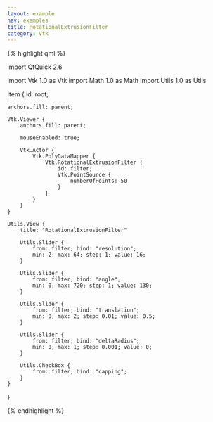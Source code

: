 ```yaml
---
layout: example
nav: examples
title: RotationalExtrusionFilter
category: Vtk
---
```

{% highlight qml %}

import QtQuick 2.6

import Vtk 1.0 as Vtk
import Math 1.0 as Math
import Utils 1.0 as Utils

Item {
    id: root;

    anchors.fill: parent;

    Vtk.Viewer {
        anchors.fill: parent;

        mouseEnabled: true;

        Vtk.Actor {
            Vtk.PolyDataMapper {
                Vtk.RotationalExtrusionFilter {
                    id: filter;
                    Vtk.PointSource {
                        numberOfPoints: 50
                    }
                }
            }
        }
    }

    Utils.View {
        title: "RotationalExtrusionFilter"

        Utils.Slider {
            from: filter; bind: "resolution";
            min: 2; max: 64; step: 1; value: 16;
        }

        Utils.Slider {
            from: filter; bind: "angle";
            min: 0; max: 720; step: 1; value: 130;
        }

        Utils.Slider {
            from: filter; bind: "translation";
            min: 0; max: 2; step: 0.01; value: 0.5;
        }

        Utils.Slider {
            from: filter; bind: "deltaRadius";
            min: 0; max: 1; step: 0.001; value: 0;
        }

        Utils.CheckBox {
            from: filter; bind: "capping";
        }
    }
}

{% endhighlight %}

